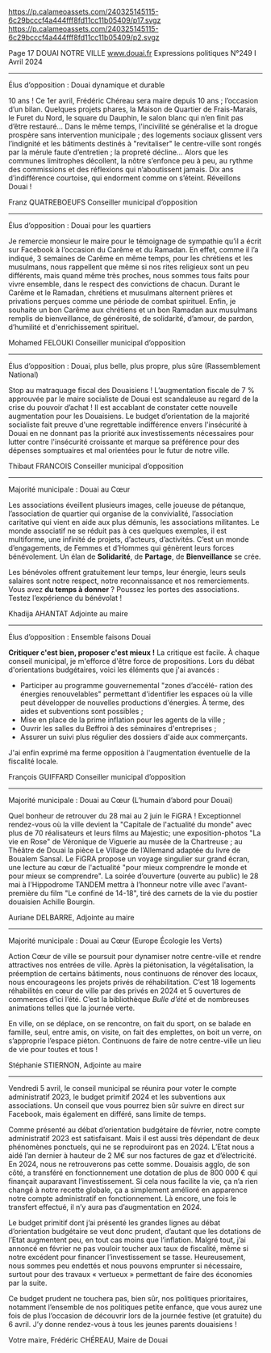 https://p.calameoassets.com/240325145115-6c29bcccf4a444fff8fd11cc11b05409/p17.svgz
https://p.calameoassets.com/240325145115-6c29bcccf4a444fff8fd11cc11b05409/p2.svgz


Page  17
DOUAI NOTRE VILLE
www.douai.fr
Expressions politiques
N°249   I
Avril 2024

---

Élus d’opposition : Douai dynamique et durable

10 ans !
Ce 1er avril, Frédéric Chéreau sera maire depuis 10 ans ; l’occasion d’un bilan. Quelques projets phares, la Maison de Quartier de Frais-Marais, le Furet du Nord, le square du Dauphin, le salon blanc qui n’en finit pas d’être restauré… Dans le même temps, l'incivilité se généralise et la drogue prospère sans intervention municipale ; des logements sociaux glissent vers l’indignité et les bâtiments destinés à "revitaliser" le centre-ville sont rongés par la mérule faute d’entretien ; la propreté décline…
Alors que les communes limitrophes décollent, la nôtre s’enfonce peu à peu, au rythme des commissions et des réflexions qui n’aboutissent jamais.
Dix ans d’indifférence courtoise, qui endorment comme on s’éteint.
Réveillons Douai !

Franz QUATREBOEUFS
Conseiller municipal d’opposition

---

Élus d’opposition : Douai pour les quartiers

Je remercie monsieur le maire pour le témoignage de sympathie qu’il a écrit sur Facebook à l’occasion du Carême et du Ramadan.
En effet, comme il l’a indiqué, 3 semaines de Carême en même temps, pour les chrétiens et les musulmans, nous rappellent que même si nos rites religieux sont un peu différents, mais quand même très proches, nous sommes tous faits pour vivre ensemble, dans le respect des convictions de chacun. Durant le Carême et le Ramadan, chrétiens et musulmans alternent prières et privations perçues comme une période de combat spirituel.
Enfin, je souhaite un bon Carême aux chrétiens et un bon Ramadan aux musulmans remplis de bienveillance, de générosité, de solidarité, d’amour, de pardon, d’humilité et d'enrichissement spirituel.

Mohamed FELOUKI
Conseiller municipal d’opposition

---

Élus d’opposition : Douai, plus belle, plus propre, plus sûre (Rassemblement National)

Stop au matraquage fiscal des Douaisiens ! L’augmentation fiscale de 7 % approuvée par le maire socialiste de Douai est scandaleuse au regard de la crise du pouvoir d’achat ! Il est accablant de constater cette nouvelle augmentation pour les Douaisiens. Le budget d’orientation de la majorité socialiste fait preuve d'une regrettable indifférence envers l'insécurité à Douai en ne donnant pas la priorité aux investissements nécessaires pour lutter contre l'insécurité croissante et marque sa préférence pour des dépenses somptuaires et mal orientées pour le futur de notre ville.

Thibaut FRANCOIS
Conseiller municipal d’opposition

---

Majorité municipale : Douai au Cœur

Les associations éveillent plusieurs images, celle joueuse de pétanque, l’association de quartier qui organise de la convivialité, l’association caritative qui vient en aide aux plus démunis, les associations militantes. Le monde associatif ne se réduit pas à ces quelques exemples, il est multiforme, une infinité de projets, d’acteurs, d’activités. C’est un monde d’engagements, de Femmes et d’Hommes qui génèrent leurs forces bénévolement. Un élan de **Solidarité**, de **Partage**, de **Bienveillance** se crée.

Les bénévoles offrent gratuitement leur temps, leur énergie, leurs seuls salaires sont notre respect, notre reconnaissance et nos remerciements. Vous avez **du temps à donner** ? Poussez les portes des associations. Testez l’expérience du bénévolat !

Khadija AHANTAT
Adjointe au maire

---

Élus d’opposition : Ensemble faisons Douai

**Critiquer c'est bien, proposer c'est mieux !**
La critique est facile. À chaque conseil municipal, je m'efforce d'être force de propositions. Lors du débat d'orientations budgétaires, voici les éléments que j'ai avancés :
- Participer au programme gouvernemental "zones d’accélé-
ration des énergies renouvelables" permettant d'identifier les espaces où la ville peut développer de nouvelles productions d'énergies. À terme, des aides et subventions sont possibles ;
- Mise en place de la prime inflation pour les agents de la ville ;
- Ouvrir les salles du Beffroi à des séminaires d'entreprises ;
- Assurer un suivi plus régulier des dossiers d'aide aux commerçants.

J'ai enfin exprimé ma ferme opposition à l'augmentation éventuelle de la fiscalité locale.

François GUIFFARD
Conseiller municipal d’opposition

---

Majorité municipale : Douai au Cœur (L’humain d’abord pour Douai)

Quel bonheur de retrouver du 28 mai au 2 juin le FiGRA ! Exceptionnel rendez-vous où la ville devient la "Capitale de l'actualité du monde" avec plus de 70 réalisateurs et leurs films au Majestic; une exposition-photos "La vie en Rose" de Véronique de Viguerie au musée de la Chartreuse ; au Théâtre de Douai la pièce Le Village de l’Allemand adaptée du livre de Boualem Sansal. Le FiGRA propose un voyage singulier sur grand écran, une lecture au cœur de l'actualité "pour mieux comprendre le monde et pour mieux se comprendre". La soirée d’ouverture (ouverte au public) le 28 mai à l'Hippodrome TANDEM mettra à l’honneur notre ville avec l'avant-première du film "Le confiné de 14-18", tiré des carnets de la vie du postier douaisien Achille Bourgin.

Auriane DELBARRE,
Adjointe au maire

---

Majorité municipale : Douai au Cœur (Europe Écologie les Verts)

Action Cœur de ville se poursuit pour dynamiser notre centre-ville et rendre attractives nos entrées de ville. Après la piétonisation, la végétalisation, la préemption de certains bâtiments, nous continuons de rénover des locaux, nous encourageons les projets privés de réhabilitation.
C’est 18 logements réhabilités en cœur de ville par des privés en 2024 et 5 ouvertures de commerces d’ici l’été. C’est la bibliothèque *Bulle d’été* et de nombreuses animations telles que la journée verte.

En ville, on se déplace, on se rencontre, on fait du sport, on se balade en famille, seul, entre amis, on visite, on fait des emplettes, on boit un verre, on s’approprie l’espace piéton.
Continuons de faire de notre centre-ville un lieu de vie pour toutes et tous !

Stéphanie STIERNON,
Adjointe au maire

---

Vendredi 5 avril, le conseil municipal se réunira pour voter le compte administratif 2023, le budget primitif 2024 et les subventions aux associations. Un conseil que vous pourrez bien sûr suivre en direct sur Facebook, mais également en différé, sans limite de temps.

Comme présenté au débat d’orientation budgétaire de février, notre compte administratif 2023 est satisfaisant. Mais il est aussi très dépendant de deux phénomènes ponctuels, qui ne se reproduiront pas en 2024. L’Etat nous a aidé l’an dernier à hauteur de 2 M€ sur nos factures de gaz et d’électricité. En 2024, nous ne retrouverons pas cette somme. Douaisis agglo, de son côté, a transféré en fonctionnement une dotation de plus de 800 000 € qui finançait auparavant l’investissement. Si cela nous facilite la vie, ça n’a rien changé à notre recette globale, ça a simplement amélioré en apparence notre compte administratif en fonctionnement. Là encore, une fois le transfert effectué, il n’y aura pas d’augmentation en 2024.

Le budget primitif dont j’ai présenté les grandes lignes au débat d’orientation budgétaire se veut donc prudent, d’autant que les dotations de l’Etat augmentent peu, en tout cas moins que l’inflation. Malgré tout, j’ai annoncé en février ne pas vouloir toucher aux taux de fiscalité, même si notre excédent pour financer l’investissement se tasse. Heureusement, nous sommes peu endettés et nous pouvons emprunter si nécessaire, surtout pour des travaux « vertueux » permettant de faire des économies par la suite.

Ce budget prudent ne touchera pas, bien sûr, nos politiques prioritaires, notamment l’ensemble de nos politiques petite enfance, que vous aurez une fois de plus l’occasion de découvrir lors de la journée festive (et gratuite) du 6 avril. J’y donne rendez-vous à tous les jeunes parents douaisiens !

Votre maire,
Frédéric CHÉREAU,
Maire de Douai
